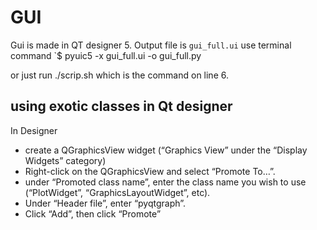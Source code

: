 # GUI

Gui is made in QT designer 5.
Output file is `gui_full.ui`
use terminal command 
`$ pyuic5 -x gui_full.ui -o gui_full.py

or just run ./scrip.sh
which is the command on line 6. 

## using exotic classes in Qt designer
In Designer
* create a QGraphicsView widget
(“Graphics View” under the “Display Widgets” category)
* Right-click on the QGraphicsView and select “Promote To…”.
* under “Promoted class name”, enter the class name you wish to use (“PlotWidget”, “GraphicsLayoutWidget”, etc).
* Under “Header file”, enter “pyqtgraph”.
* Click “Add”, then click “Promote”